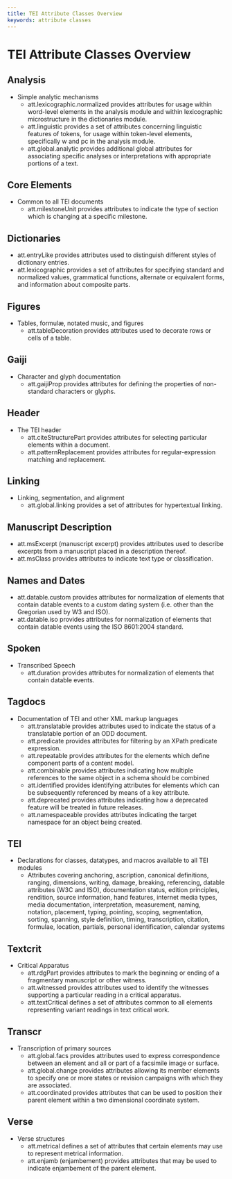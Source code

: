 ```yaml
---
title: TEI Attribute Classes Overview
keywords: attribute classes
---
```


# TEI Attribute Classes Overview

## Analysis

- Simple analytic mechanisms
  - att.lexicographic.normalized provides attributes for usage within word-level elements in the analysis module and within lexicographic microstructure in the dictionaries module.
  - att.linguistic provides a set of attributes concerning linguistic features of tokens, for usage within token-level elements, specifically w and pc in the analysis module.
  - att.global.analytic provides additional global attributes for associating specific analyses or interpretations with appropriate portions of a text.

## Core Elements

- Common to all TEI documents
  - att.milestoneUnit provides attributes to indicate the type of section which is changing at a specific milestone. 

## Dictionaries

- att.entryLike provides attributes used to distinguish different styles of dictionary entries. 
- att.lexicographic provides a set of attributes for specifying standard and normalized values, grammatical functions, alternate or equivalent forms, and information about composite parts. 

## Figures

- Tables, formulæ, notated music, and figures
  - att.tableDecoration provides attributes used to decorate rows or cells of a table.

## Gaiji

- Character and glyph documentation
  - att.gaijiProp provides attributes for defining the properties of non-standard characters or glyphs.

## Header

- The TEI header
  - att.citeStructurePart provides attributes for selecting particular elements within a document.
  - att.patternReplacement provides attributes for regular-expression matching and replacement.

## Linking

- Linking, segmentation, and alignment
  - att.global.linking provides a set of attributes for hypertextual linking.

## Manuscript Description

- att.msExcerpt (manuscript excerpt) provides attributes used to describe excerpts from a manuscript placed in a description thereof. 
- att.msClass provides attributes to indicate text type or classification. 

## Names and Dates

- att.datable.custom provides attributes for normalization of elements that contain datable events to a custom dating system (i.e. other than the Gregorian used by W3 and ISO).
- att.datable.iso provides attributes for normalization of elements that contain datable events using the ISO 8601:2004 standard.

## Spoken

- Transcribed Speech
  - att.duration provides attributes for normalization of elements that contain datable events.

## Tagdocs

- Documentation of TEI and other XML markup languages
  - att.translatable provides attributes used to indicate the status of a translatable portion of an ODD document.
  - att.predicate provides attributes for filtering by an XPath predicate expression. 
  - att.repeatable provides attributes for the elements which define component parts of a content model.
  - att.combinable provides attributes indicating how multiple references to the same object in a schema should be combined
  - att.identified provides identifying attributes for elements which can be subsequently referenced by means of a key attribute.
  - att.deprecated provides attributes indicating how a deprecated feature will be treated in future releases.
  - att.namespaceable provides attributes indicating the target namespace for an object being created.

## TEI

- Declarations for classes, datatypes, and macros available to all TEI modules
  - Attributes covering anchoring, ascription, canonical definitions, ranging, dimensions, writing, damage, breaking, referencing, datable attributes (W3C and ISO), documentation status, edition principles, rendition, source information, hand features, internet media types, media documentation, interpretation, measurement, naming, notation, placement, typing, pointing, scoping, segmentation, sorting, spanning, style definition, timing, transcription, citation, formulae, location, partials, personal identification, calendar systems

## Textcrit

- Critical Apparatus
  - att.rdgPart provides attributes to mark the beginning or ending of a fragmentary manuscript or other witness.
  - att.witnessed provides attributes used to identify the witnesses supporting a particular reading in a critical apparatus. 
  - att.textCritical defines a set of attributes common to all elements representing variant readings in text critical work.

## Transcr

- Transcription of primary sources
  - att.global.facs provides attributes used to express correspondence between an element and all or part of a facsimile image or surface.
  - att.global.change provides attributes allowing its member elements to specify one or more states or revision campaigns with which they are associated.
  - att.coordinated provides attributes that can be used to position their parent element within a two dimensional coordinate system.

## Verse

- Verse structures
  - att.metrical defines a set of attributes that certain elements may use to represent metrical information.
  - att.enjamb (enjambement) provides attributes that may be used to indicate enjambement of the parent element.